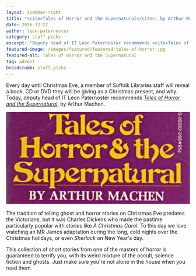 ```yaml
---
layout: sidebar-right
title: "<cite>Tales of Horror and the Supernatural</cite>, by Arthur Machen"
date: 2016-12-22
author: leon-paternoster
category: staff-picks
excerpt: "Deputy head of IT Leon Paternoster recommends <cite>Tales of Horror and the Supernatural</cite>, by Arthur Machen."
featured-image: /images/featured/featured-tales-of-horror.jpg
featured-alt: Tales of Horror and the Supernatural
tag: advent
breadcrumb: staff-picks
---
```


Every day until Christmas Eve, a member of Suffolk Libraries staff will reveal a book, CD or DVD they will be giving as a Christmas present, and why. Today, deputy head of IT Leon Paternoster recommends <a href="https://suffolk.spydus.co.uk/cgi-bin/spydus.exe/ENQ/OPAC/BIBENQ?BRN=723772"><cite>Tales of Horror and the Supernatural</cite></a>, by Arthur Machen.

![Tales of Horror and the Supernatural](/images/featured/featured-tales-of-horror.jpg)

The tradition of telling ghost and horror stories on Christmas Eve predates the Victorians, but it was Charles Dickens who made the pastime particularly popular with stories like <cite>A Christmas Carol</cite>. To this day we love watching an MR James adaptation during the long, cold nights over the Christmas holidays, or even <cite>Sherlock</cite> on New Year's day.

This collection of short stories from one of the masters of horror is guaranteed to terrify you, with its weird mixture of the occult, science fiction and ghosts. Just make sure you're not alone in the house when you read them.
